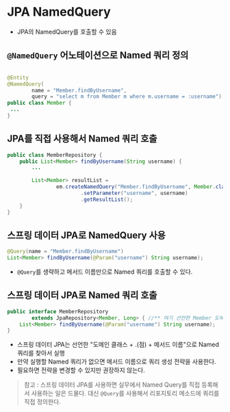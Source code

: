 # JPA NamedQuery
- JPA의 NamedQuery를 호출할 수 있음
## `@NamedQuery` 어노테이션으로 Named 쿼리 정의
```java

@Entity
@NamedQuery(
        name = "Member.findByUsername",
        query = "select m from Member m where m.username = :username")
public class Member {
 ...
}
```
## JPA를 직접 사용해서 Named 쿼리 호출
```java
public class MemberRepository {
    public List<Member> findByUsername(String username) {
        ...
        
        List<Member> resultList =
                em.createNamedQuery("Member.findByUsername", Member.class)
                        .setParameter("username", username)
                        .getResultList();
    }
} 
```
## 스프링 데이터 JPA로 NamedQuery 사용
```java
@Query(name = "Member.findByUsername")
List<Member> findByUsername(@Param("username") String username);
```
- `@Query`를 생략하고 메서드 이름만으로 Named 쿼리를 호출할 수 있다.
## 스프링 데이터 JPA로 Named 쿼리 호출
```java
public interface MemberRepository
        extends JpaRepository<Member, Long> { //** 여기 선언한 Member 도메인 클래스
    List<Member> findByUsername(@Param("username") String username);
}
```
- 스프링 데이터 JPA는 선언한 "도메인 클래스 + .(점) + 메서드 이름"으로 Named 쿼리를 찾아서 실행
- 만약 실행할 Named 쿼리가 없으면 메서드 이름으로 쿼리 생성 전략을 사용한다.
- 필요하면 전략을 변경할 수 있지만 권장하지 않는다.

> 참고 : 스프링 데이터 JPA를 사용하면 실무에서 Named Query를 직접 등록해서 사용하는 일은
> 드물다. 대신 `@Query`를 사용해서 리포지토리 메소드에 쿼리를 직접 정의한다.
